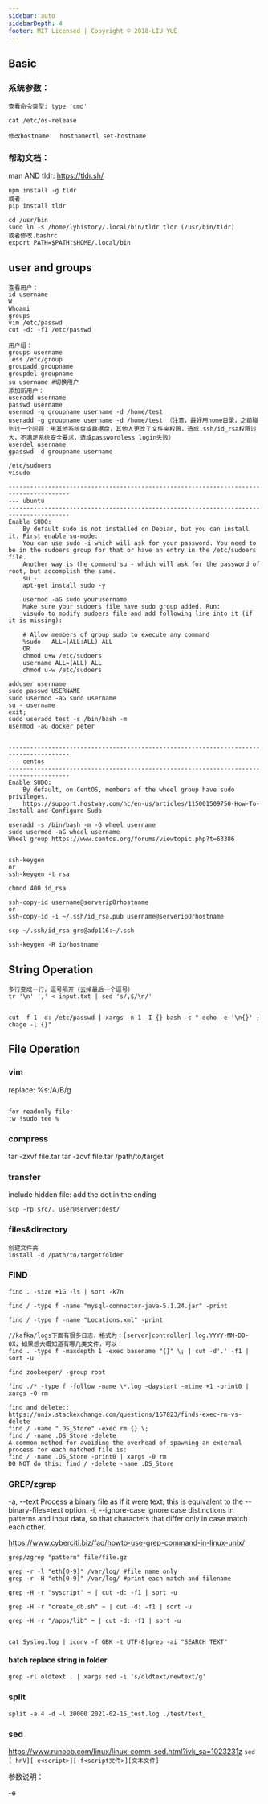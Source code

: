 ```yaml
---
sidebar: auto
sidebarDepth: 4
footer: MIT Licensed | Copyright © 2018-LIU YUE
---
```



## Basic 

### 系统参数：	

```
查看命令类型:	type 'cmd' 

cat /etc/os-release

修改hostname:  hostnamectl set-hostname 
```

### 帮助文档：

man AND tldr:	https://tldr.sh/

```
npm install -g tldr 
或者
pip install tldr

cd /usr/bin
sudo ln -s /home/lyhistory/.local/bin/tldr tldr (/usr/bin/tldr)
或者修改.bashrc
export PATH=$PATH:$HOME/.local/bin
```

## user and groups

```
查看用户：
id username
W
Whoami
groups
vim /etc/passwd
cut -d: -f1 /etc/passwd

用户组：
groups username
less /etc/group
groupadd groupname
groupdel groupname
su username #切换用户 
添加新用户： 
useradd username
passwd username
usermod -g groupname username -d /home/test
useradd -g groupname username -d /home/test （注意，最好用home目录，之前碰到过一个问题：用其他系统盘或数据盘，其他人更改了文件夹权限，造成.ssh/id_rsa权限过大，不满足系统安全要求，造成passwordless login失败）
userdel username
gpasswd -d groupname username

/etc/sudoers
visudo

---------------------------------------------------------------------------------------
--- ubuntu
---------------------------------------------------------------------------------------
Enable SUDO:
	By default sudo is not installed on Debian, but you can install it. First enable su-mode:
	You can use sudo -i which will ask for your password. You need to be in the sudoers group for that or have an entry in the /etc/sudoers file.
	Another way is the command su - which will ask for the password of root, but accomplish the same.
	su -
	apt-get install sudo -y
	
    usermod -aG sudo yourusername
    Make sure your sudoers file have sudo group added. Run:
    visudo to modify sudoers file and add following line into it (if it is missing):

    # Allow members of group sudo to execute any command
    %sudo   ALL=(ALL:ALL) ALL
    OR
    chmod u+w /etc/sudoers
    username ALL=(ALL) ALL
    chmod u-w /etc/sudoers

adduser username 
sudo passwd USERNAME
sudo usermod -aG sudo username
su - username
exit;
sudo useradd test -s /bin/bash -m
usermod -aG docker peter


---------------------------------------------------------------------------------------
--- centos
---------------------------------------------------------------------------------------
Enable SUDO:
    By default, on CentOS, members of the wheel group have sudo privileges.
    https://support.hostway.com/hc/en-us/articles/115001509750-How-To-Install-and-Configure-Sudo

useradd -s /bin/bash -m -G wheel username
sudo usermod -aG wheel username
Wheel group https://www.centos.org/forums/viewtopic.php?t=63386


ssh-keygen 
or
ssh-keygen -t rsa

chmod 400 id_rsa

ssh-copy-id username@serveripOrhostname
or 
ssh-copy-id -i ~/.ssh/id_rsa.pub username@serveripOrhostname

scp ~/.ssh/id_rsa grs@adp116:~/.ssh

ssh-keygen -R ip/hostname

```

## String Operation

```
多行变成一行，逗号隔开（去掉最后一个逗号）
tr '\n' ',' < input.txt | sed 's/,$/\n/'


cut -f 1 -d: /etc/passwd | xargs -n 1 -I {} bash -c " echo -e '\n{}' ; chage -l {}"
```

## File Operation

### vim

replace:
%s:/A/B/g

```

for readonly file:
:w !sudo tee %

```

### compress
tar -zxvf file.tar
tar -zcvf file.tar /path/to/target

### transfer

include hidden file: add the dot in the ending

```
scp -rp src/. user@server:dest/
```

### files&directory

```
创建文件夹
install -d /path/to/targetfolder
```

### FIND

```
find . -size +1G -ls | sort -k7n

find / -type f -name "mysql-connector-java-5.1.24.jar" -print

find / -type f -name "Locations.xml" -print

//kafka/logs下面有很多日志，格式为：[server|controller].log.YYYY-MM-DD-0X，如果想大概知道有哪几类文件，可以：
find . -type f -maxdepth 1 -exec basename "{}" \; | cut -d'.' -f1 | sort -u

find zookeeper/ -group root

find ./* -type f -follow -name \*.log -daystart -mtime +1 -print0 | xargs -0 rm

find and delete::
https://unix.stackexchange.com/questions/167823/finds-exec-rm-vs-delete
find / -name ".DS_Store" -exec rm {} \;
find / -name .DS_Store -delete
A common method for avoiding the overhead of spawning an external process for each matched file is:
find / -name .DS_Store -print0 | xargs -0 rm
DO NOT do this: find / -delete -name .DS_Store

```

### GREP/zgrep

-a, --text
              Process a binary file as if it were text; this is
              equivalent to the --binary-files=text option.
-i, --ignore-case
              Ignore case distinctions in patterns and input data, so
              that characters that differ only in case match each other.

https://www.cyberciti.biz/faq/howto-use-grep-command-in-linux-unix/

```
grep/zgrep "pattern" file/file.gz

grep -r -l "eth[0-9]" /var/log/ #file name only
grep -r -H "eth[0-9]" /var/log/ #print each match and filename

grep -H -r "syscript" ~ | cut -d: -f1 | sort -u

grep -H -r "create_db.sh" ~ | cut -d: -f1 | sort -u

grep -H -r "/apps/lib" ~ | cut -d: -f1 | sort -u


cat Syslog.log | iconv -f GBK -t UTF-8|grep -ai "SEARCH TEXT"

```

#### batch replace string in folder
```
grep -rl oldtext . | xargs sed -i 's/oldtext/newtext/g'
```

### split

```
split -a 4 -d -l 20000 2021-02-15_test.log ./test/test_
```

### sed
https://www.runoob.com/linux/linux-comm-sed.html?ivk_sa=1023231z
`sed [-hnV][-e<script>][-f<script文件>][文本文件]`

参数说明：

-e<script>或--expression=<script> 以选项中指定的script来处理输入的文本文件。
-f<script文件>或--file=<script文件> 以选项中指定的script文件来处理输入的文本文件。
-h或--help 显示帮助。
-n或--quiet或--silent 仅显示script处理后的结果。
-V或--version 显示版本信息。

动作说明：

a ：新增， a 的后面可以接字串，而这些字串会在新的一行出现(目前的下一行)～
c ：取代， c 的后面可以接字串，这些字串可以取代 n1,n2 之间的行！
d ：删除，因为是删除啊，所以 d 后面通常不接任何东东；
i ：插入， i 的后面可以接字串，而这些字串会在新的一行出现(目前的上一行)；
p ：打印，亦即将某个选择的数据印出。通常 p 会与参数 sed -n 一起运行～
s ：取代，可以直接进行取代的工作哩！通常这个 s 的动作可以搭配正则表达式！例如 1,20s/old/new/g 就是啦！

Example:
```
sed -i 's/#*port = .*/port = 5432/' /postgres/data/postgresql.conf
```

### awk 
[awk 是一种处理文本文件的语言，是一个强大的文本分析工具](https://www.runoob.com/linux/linux-comm-awk.html)

## du/df

由一次磁盘告警引发的血案 | 你知道 du 和 ls 区别吗？

https://mp.weixin.qq.com/s/BMeSEcQbhC4dcH-oYEtE-g

```
df -h
du -sh ./*
```

## xargs

```
ls | grep -xv "except this file.txt" | xargs rm -rf
```

## crontab

`/etc/crontab`是系统级别的crontab，系统的设置
`crontab -e`是用户级的crontab
linux下实际保存在`/var/spool/cron/username`中

crontab是分用户的，默认为当前用户，可以通过-u指定用户

日志

https://unix.stackexchange.com/questions/207/where-are-cron-errors-logged

/var/log/cron

/var/spool/mail/root

邮件： 

```
MAILTO=my.offsite.email@example.org
00 15 * * *  echo "Just testing if crond sends email"
```

You (trade) are not allowed to access to (crontab) because of pam configuration.

问题排查思路：

检查crond权限。
1、cat /etc/corn.deny，文件是空的。
2、ll /usr/bin/crontab，具备S权限位，正常。

检查PAM模块。
cat /etc/pam.d/crond

查看系统日志
cat /var/log/secure

Jan 24 19:20:01 sghc1-prod-mdapi-v01 crond[19391]: pam_unix(crond:account): expired password for user test (password aged)
设置永不过期
```
# chage -l test
# chage -M 99999 test
```

## history

history with datetime
```
~/.bashrc:
export HISTTIMEFORMAT="%d/%m/%y %H:%M "
```

Delete your Linux history without leaving a trace!
```
for i in {1..N}; do history -d START_NUM; done

#Delete your Linux history without leaving a trace!
history -d $((HISTCMD-1)) && history -d [line entry number]


```

## remote

ssh rsh 

https://blog.csdn.net/jiangyu1013/article/details/79721053


Linux 安全运维必备 150 个命令汇总
https://zhuanlan.zhihu.com/p/546399931

Linux 最常用命令：能解决 95% 以上的问题
https://mp.weixin.qq.com/s/jL-yDpKAI9Jiq8Qmi11kYg